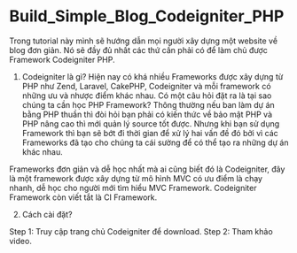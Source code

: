 # Build_Simple_Blog_Codeigniter_PHP

Trong tutorial này mình sẽ hướng dẫn mọi người xây dựng một website về blog đơn giản. Nó sẽ đầy đủ nhất các thứ cần phải có để làm chủ được Framework Codeigniter PHP.

1. Codeigniter là gì?
Hiện nay có khá nhiều Frameworks được xây dựng từ PHP như Zend, Laravel, CakePHP, Codeigniter và mỗi framework có những ưu và nhược điểm khác nhau. Có một câu hỏi đặt ra là tại sao chúng ta cần học PHP Framework? Thông thường nếu ban làm dự án bằng PHP thuần thì đòi hỏi bạn phải có kiến thức về bảo mật PHP và PHP nâng cao thì mới quản lý source tốt được. Nhưng khi bạn sử dụng Framework thì bạn sẽ bớt đi thời gian để xử lý hai vấn đề đó bởi vì các Frameworks đã tạo cho chúng ta cái sường để có thể tạo ra những dự án khác nhau.

Frameworks đơn giản và dễ học nhất mà ai cũng biết đó là Codeigniter, đây là một framework được xây dựng từ mô hình MVC có ưu điểm là chạy nhanh, dễ học cho người mới tìm hiểu MVC Framework. Codeigniter Framework còn viết tắt là CI Framework.

2. Cách cài đặt?

Step 1: Truy cập trang chủ Codeigniter để download.
Step 2: Tham khảo video.

